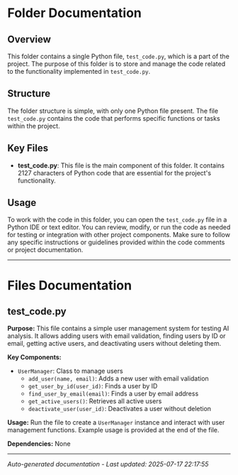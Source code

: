 # Folder Documentation

## Overview
This folder contains a single Python file, `test_code.py`, which is a part of the project. The purpose of this folder is to store and manage the code related to the functionality implemented in `test_code.py`.

## Structure
The folder structure is simple, with only one Python file present. The file `test_code.py` contains the code that performs specific functions or tasks within the project.

## Key Files
- **test_code.py**: This file is the main component of this folder. It contains 2127 characters of Python code that are essential for the project's functionality.

## Usage
To work with the code in this folder, you can open the `test_code.py` file in a Python IDE or text editor. You can review, modify, or run the code as needed for testing or integration with other project components. Make sure to follow any specific instructions or guidelines provided within the code comments or project documentation.

---

# Files Documentation

## test_code.py

**Purpose:** This file contains a simple user management system for testing AI analysis. It allows adding users with email validation, finding users by ID or email, getting active users, and deactivating users without deleting them.

**Key Components:**
- `UserManager`: Class to manage users
  - `add_user(name, email)`: Adds a new user with email validation
  - `get_user_by_id(user_id)`: Finds a user by ID
  - `find_user_by_email(email)`: Finds a user by email address
  - `get_active_users()`: Retrieves all active users
  - `deactivate_user(user_id)`: Deactivates a user without deletion

**Usage:** Run the file to create a `UserManager` instance and interact with user management functions. Example usage is provided at the end of the file.

**Dependencies:** None

---
*Auto-generated documentation - Last updated: 2025-07-17 22:17:55*
